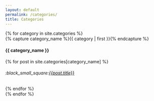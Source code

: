 ```yaml
---
layout: default
permalink: /categories/
title: Categories
---
```


<div id="archives">
{% for category in site.categories %}
  <div class="archive-group">
    {% capture category_name %}{{ category | first }}{% endcapture %}
    <h4 class="category-head" id="{{ category_name | slugize }}">{{ category_name }}</h4>
     {% for post in site.categories[category_name] %}
       <article class="archive-item">
      <h6> :black_small_square:<a style="background-color:#F0F0F0; margin-bottom:2px;" href="{{ site.url }}/{{ post.url }}">{{post.title}}</a></h6>
    </article>
    {% endfor %}
  </div>
{% endfor %}
</div>
